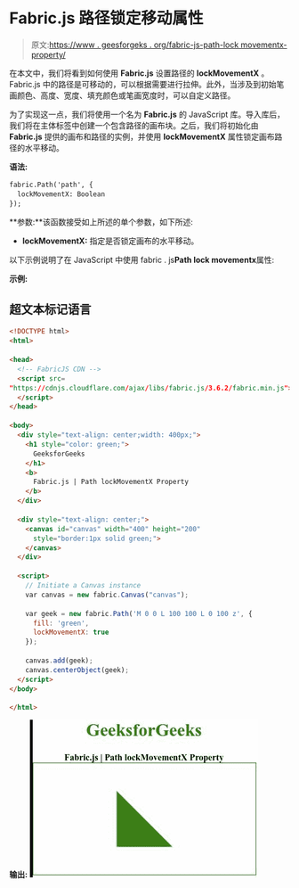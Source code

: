 # Fabric.js 路径锁定移动属性

> 原文:[https://www . geesforgeks . org/fabric-js-path-lock movementx-property/](https://www.geeksforgeeks.org/fabric-js-path-lockmovementx-property/)

在本文中，我们将看到如何使用 **Fabric.js** 设置路径的 **lockMovementX** 。Fabric.js 中的路径是可移动的，可以根据需要进行拉伸。此外，当涉及到初始笔画颜色、高度、宽度、填充颜色或笔画宽度时，可以自定义路径。

为了实现这一点，我们将使用一个名为 **Fabric.js** 的 JavaScript 库。导入库后，我们将在主体标签中创建一个包含路径的画布块。之后，我们将初始化由 **Fabric.js** 提供的画布和路径的实例，并使用 **lockMovementX** 属性锁定画布路径的水平移动。

**语法:**

```html
fabric.Path('path', {
  lockMovementX: Boolean
});
```

**参数:**该函数接受如上所述的单个参数，如下所述:

*   **lockMovementX:** 指定是否锁定画布的水平移动。

以下示例说明了在 JavaScript 中使用 fabric . js**Path lock movementx**属性:

**示例:**

## 超文本标记语言

```html
<!DOCTYPE html> 
<html> 

<head>
  <!-- FabricJS CDN -->
  <script src= 
"https://cdnjs.cloudflare.com/ajax/libs/fabric.js/3.6.2/fabric.min.js"> 
  </script> 
</head> 

<body> 
  <div style="text-align: center;width: 400px;"> 
    <h1 style="color: green;"> 
      GeeksforGeeks 
    </h1>
    <b> 
      Fabric.js | Path lockMovementX Property 
    </b> 
  </div> 

  <div style="text-align: center;"> 
    <canvas id="canvas" width="400" height="200"
      style="border:1px solid green;"> 
    </canvas> 
  </div> 

  <script> 
    // Initiate a Canvas instance 
    var canvas = new fabric.Canvas("canvas"); 

    var geek = new fabric.Path('M 0 0 L 100 100 L 0 100 z', {
      fill: 'green',
      lockMovementX: true
    });

    canvas.add(geek);
    canvas.centerObject(geek);
  </script> 
</body> 

</html>
```

**输出:**
![](img/48080a62452eeb34af389851bd0f96f5.png)